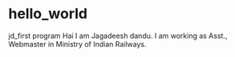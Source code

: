 # hello_world
jd_first program
Hai I am Jagadeesh dandu.
I am working as Asst., Webmaster in Ministry of Indian Railways.
